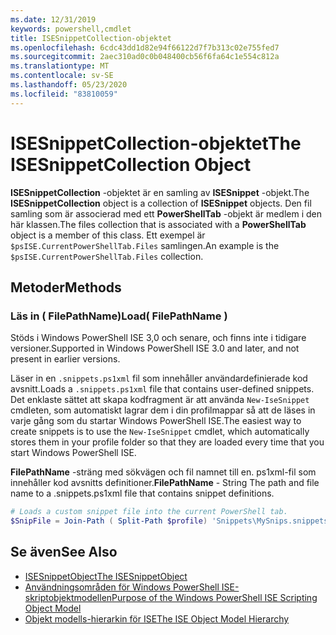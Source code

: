 ```yaml
---
ms.date: 12/31/2019
keywords: powershell,cmdlet
title: ISESnippetCollection-objektet
ms.openlocfilehash: 6cdc43dd1d82e94f66122d7f7b313c02e755fed7
ms.sourcegitcommit: 2aec310ad0c0b048400cb56f6fa64c1e554c812a
ms.translationtype: MT
ms.contentlocale: sv-SE
ms.lasthandoff: 05/23/2020
ms.locfileid: "83810059"
---
```

# <a name="the-isesnippetcollection-object"></a><span data-ttu-id="d4d07-103">ISESnippetCollection-objektet</span><span class="sxs-lookup"><span data-stu-id="d4d07-103">The ISESnippetCollection Object</span></span>

<span data-ttu-id="d4d07-104">**ISESnippetCollection** -objektet är en samling av **ISESnippet** -objekt.</span><span class="sxs-lookup"><span data-stu-id="d4d07-104">The **ISESnippetCollection** object is a collection of **ISESnippet** objects.</span></span> <span data-ttu-id="d4d07-105">Den fil samling som är associerad med ett **PowerShellTab** -objekt är medlem i den här klassen.</span><span class="sxs-lookup"><span data-stu-id="d4d07-105">The files collection that is associated with a **PowerShellTab** object is a member of this class.</span></span> <span data-ttu-id="d4d07-106">Ett exempel är `$psISE.CurrentPowerShellTab.Files` samlingen.</span><span class="sxs-lookup"><span data-stu-id="d4d07-106">An example is the `$psISE.CurrentPowerShellTab.Files` collection.</span></span>

## <a name="methods"></a><span data-ttu-id="d4d07-107">Metoder</span><span class="sxs-lookup"><span data-stu-id="d4d07-107">Methods</span></span>

### <a name="load-filepathname-"></a><span data-ttu-id="d4d07-108">Läs in \( FilePathName\)</span><span class="sxs-lookup"><span data-stu-id="d4d07-108">Load\( FilePathName \)</span></span>

<span data-ttu-id="d4d07-109">Stöds i Windows PowerShell ISE 3,0 och senare, och finns inte i tidigare versioner.</span><span class="sxs-lookup"><span data-stu-id="d4d07-109">Supported in Windows PowerShell ISE 3.0 and later, and not present in earlier versions.</span></span>

<span data-ttu-id="d4d07-110">Läser in en `.snippets.ps1xml` fil som innehåller användardefinierade kod avsnitt.</span><span class="sxs-lookup"><span data-stu-id="d4d07-110">Loads a `.snippets.ps1xml` file that contains user-defined snippets.</span></span> <span data-ttu-id="d4d07-111">Det enklaste sättet att skapa kodfragment är att använda `New-IseSnippet` cmdleten, som automatiskt lagrar dem i din profilmappar så att de läses in varje gång som du startar Windows PowerShell ISE.</span><span class="sxs-lookup"><span data-stu-id="d4d07-111">The easiest way to create snippets is to use the `New-IseSnippet` cmdlet, which automatically stores them in your profile folder so that they are loaded every time that you start Windows PowerShell ISE.</span></span>

<span data-ttu-id="d4d07-112">**FilePathName** -sträng med sökvägen och fil namnet till en. ps1xml-fil som innehåller kod avsnitts definitioner.</span><span class="sxs-lookup"><span data-stu-id="d4d07-112">**FilePathName** - String The path and file name to a .snippets.ps1xml file that contains snippet definitions.</span></span>

```powershell
# Loads a custom snippet file into the current PowerShell tab.
$SnipFile = Join-Path ( Split-Path $profile) 'Snippets\MySnips.snippets.ps1xml' $psISE.CurrentPowerShellTab.Snippets.Add($SnipPath)
```

## <a name="see-also"></a><span data-ttu-id="d4d07-113">Se även</span><span class="sxs-lookup"><span data-stu-id="d4d07-113">See Also</span></span>

- [<span data-ttu-id="d4d07-114">ISESnippetObject</span><span class="sxs-lookup"><span data-stu-id="d4d07-114">The ISESnippetObject</span></span>](The-ISESnippetObject.md)
- [<span data-ttu-id="d4d07-115">Användningsområden för Windows PowerShell ISE-skriptobjektmodellen</span><span class="sxs-lookup"><span data-stu-id="d4d07-115">Purpose of the Windows PowerShell ISE Scripting Object Model</span></span>](Purpose-of-the-Windows-PowerShell-ISE-Scripting-Object-Model.md)
- [<span data-ttu-id="d4d07-116">Objekt modells-hierarkin för ISE</span><span class="sxs-lookup"><span data-stu-id="d4d07-116">The ISE Object Model Hierarchy</span></span>](The-ISE-Object-Model-Hierarchy.md)
